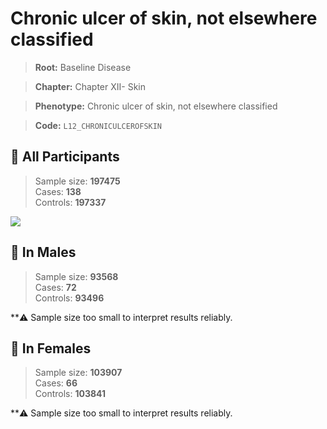 # Chronic ulcer of skin, not elsewhere classified

> **Root:** Baseline Disease  

> **Chapter:** Chapter XII- Skin  

> **Phenotype:** Chronic ulcer of skin, not elsewhere classified  

> **Code:** `L12_CHRONICULCEROFSKIN`

## 🧪 All Participants  
> Sample size: **197475**  
> Cases: **138**  
> Controls: **197337**
<img src="/Disease/Figures/ALL/Incidence/L12_CHRONICULCEROFSKIN.png"/>
<CsvTable src="/public/Disease/Data/ALL/Incidence/COX_L12_CHRONICULCEROFSKIN.csv" label="🔍 View full results" />

## 👨 In Males  
> Sample size: **93568**  
> Cases: **72**  
> Controls: **93496**

**⚠️ Sample size too small to interpret results reliably.


## 👩 In Females  
> Sample size: **103907**  
> Cases: **66**  
> Controls: **103841**

**⚠️ Sample size too small to interpret results reliably.

